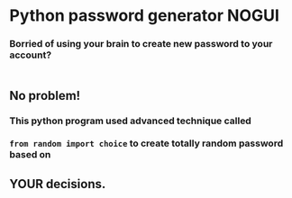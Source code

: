 # Python password generator NOGUI
### Borried of using your brain to create new password to your account?<br><br>
## No problem! 
### This python program used advanced technique called <br><br> ```from random import choice``` to create totally random password based on
## YOUR decisions.
